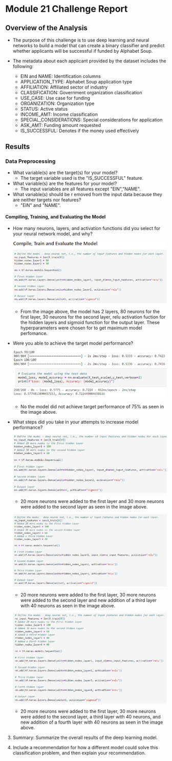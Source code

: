 # Module 21 Challenge Report

## Overview of the Analysis

* The purpose of this challenge is to use deep learning and neural networks to build a model that can create a binary classifier and predict whether applicants will be successful if funded by Alphabet Soup.

* The metadata about each applicant provided by the dataset includes the following:
    * EIN and NAME: Identification columns
    * APPLICATION_TYPE: Alphabet Soup application type
    * AFFILIATION: Affiliated sector of industry
    * CLASSIFICATION: Government organization classification
    * USE_CASE: Use case for funding
    * ORGANIZATION: Organization type
    * STATUS: Active status
    * INCOME_AMT: Income classification
    * SPECIAL_CONSIDERATIONS: Special considerations for application
    * ASK_AMT: Funding amount requested
    * IS_SUCCESSFUL: Denotes if the money used effectively

## Results

### Data Preprocessing
* What variable(s) are the target(s) for your model?
    * The target variable used is the "IS_SUCCESSFUL" feature.
* What variable(s) are the features for your model?
    * The input variables are all features except "EIN","NAME". 
* What variable(s) should be r
emoved from the input data because they are neither targets nor features?
    * "EIN" and "NAME".

#### Compiling, Training, and Evaluating the Model
* How many neurons, layers, and activation functions did you select for your neural network model, and why?
    
    ![Model Hyperparameters](Images/Model_HyperParameters.PNG)

    * From the image above, the model has 2 layers, 80 neurons for the first layer, 30 neurons for the second layer, relu activation fuction for the hidden layers and sigmoid function for the output layer. These hyperparameters were chosen for to get maximum model perfomance.

* Were you able to achieve the target model performance?
    
    ![Model Accuracy](Images/Model_Accuracy.PNG)

    * No the model did not achieve target performance of 75% as seen in the image above.

* What steps did you take in your attempts to increase model performance?

    ![OptimizedModel_1 Hyperparameters](Images/OptimizedModel_1_HyperParameters.PNG)

    * 20 more neurons were added to the first layer and 30 more neurons were added to the second layer as seen in the image above.

    ![OptimizedModel_2 Hyperparameters](Images/OptimizedModel_2_HyperParameters.PNG)

    * 20 more neurons were added to the first layer, 30 more neurons were added to the second layer and new addition of a third layer with 40 neurons as seen in the image above.

    ![OptimizedModel_3 Hyperparameters](Images/OptimizedModel_3_HyperParameters.PNG)

    * 20 more neurons were added to the first layer, 30 more neurons were added to the second layer, a third layer with 40 neurons, and new addition of a fourth layer with 40 neurons as seen in the image above.

3. Summary: Summarize the overall results of the deep learning model. 

4. Include a recommendation for how a different model could solve this classification problem, and then explain your recommendation.